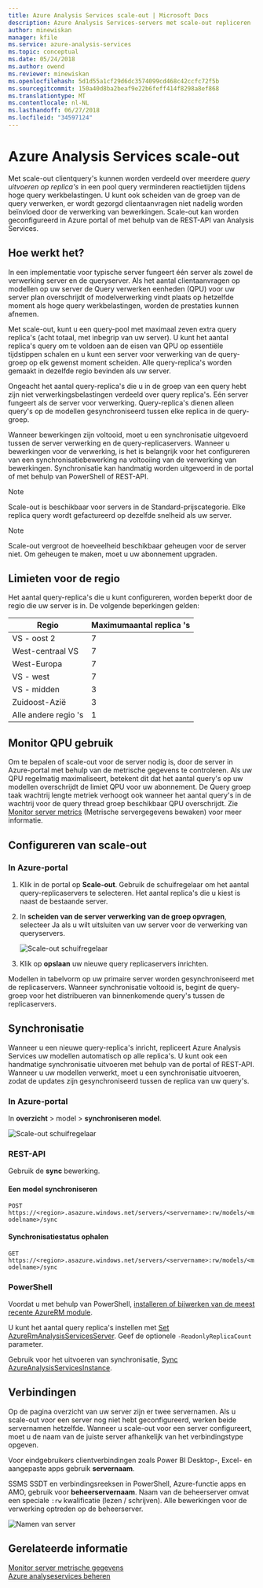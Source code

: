 ```yaml
---
title: Azure Analysis Services scale-out | Microsoft Docs
description: Azure Analysis Services-servers met scale-out repliceren
author: minewiskan
manager: kfile
ms.service: azure-analysis-services
ms.topic: conceptual
ms.date: 05/24/2018
ms.author: owend
ms.reviewer: minewiskan
ms.openlocfilehash: 5d1d55a1cf29d6dc3574099cd468c42ccfc72f5b
ms.sourcegitcommit: 150a40d8ba2beaf9e22b6feff414f8298a8ef868
ms.translationtype: MT
ms.contentlocale: nl-NL
ms.lasthandoff: 06/27/2018
ms.locfileid: "34597124"
---
```

# <a name="azure-analysis-services-scale-out"></a>Azure Analysis Services scale-out

Met scale-out clientquery's kunnen worden verdeeld over meerdere *query uitvoeren op replica's* in een pool query verminderen reactietijden tijdens hoge query werkbelastingen. U kunt ook scheiden van de groep van de query verwerken, er wordt gezorgd clientaanvragen niet nadelig worden beïnvloed door de verwerking van bewerkingen. Scale-out kan worden geconfigureerd in Azure portal of met behulp van de REST-API van Analysis Services.

## <a name="how-it-works"></a>Hoe werkt het?

In een implementatie voor typische server fungeert één server als zowel de verwerking server en de queryserver. Als het aantal clientaanvragen op modellen op uw server de Query verwerken eenheden (QPU) voor uw server plan overschrijdt of modelverwerking vindt plaats op hetzelfde moment als hoge query werkbelastingen, worden de prestaties kunnen afnemen. 

Met scale-out, kunt u een query-pool met maximaal zeven extra query replica's (acht totaal, met inbegrip van uw server). U kunt het aantal replica's query om te voldoen aan de eisen van QPU op essentiële tijdstippen schalen en u kunt een server voor verwerking van de query-groep op elk gewenst moment scheiden. Alle query-replica's worden gemaakt in dezelfde regio bevinden als uw server.

Ongeacht het aantal query-replica's die u in de groep van een query hebt zijn niet verwerkingsbelastingen verdeeld over query replica's. Eén server fungeert als de server voor verwerking. Query-replica's dienen alleen query's op de modellen gesynchroniseerd tussen elke replica in de query-groep. 

Wanneer bewerkingen zijn voltooid, moet u een synchronisatie uitgevoerd tussen de server verwerking en de query-replicaservers. Wanneer u bewerkingen voor de verwerking, is het is belangrijk voor het configureren van een synchronisatiebewerking na voltooiing van de verwerking van bewerkingen. Synchronisatie kan handmatig worden uitgevoerd in de portal of met behulp van PowerShell of REST-API.

> [!NOTE]
> Scale-out is beschikbaar voor servers in de Standard-prijscategorie. Elke replica query wordt gefactureerd op dezelfde snelheid als uw server.

> [!NOTE]
> Scale-out vergroot de hoeveelheid beschikbaar geheugen voor de server niet. Om geheugen te maken, moet u uw abonnement upgraden.

## <a name="region-limits"></a>Limieten voor de regio

Het aantal query-replica's die u kunt configureren, worden beperkt door de regio die uw server is in. De volgende beperkingen gelden:

|Regio  |Maximumaantal replica 's  |
|---------|---------|
|VS - oost 2    |    7     |
|West-centraal VS     |    7     |
|West-Europa     |    7     |
|VS - west     |     7    |
|VS - midden     |     3    |
|Zuidoost-Azië    |     3    |
|Alle andere regio 's  |   1    |



## <a name="monitor-qpu-usage"></a>Monitor QPU gebruik

 Om te bepalen of scale-out voor de server nodig is, door de server in Azure-portal met behulp van de metrische gegevens te controleren. Als uw QPU regelmatig maximaliseert, betekent dit dat het aantal query's op uw modellen overschrijdt de limiet QPU voor uw abonnement. De Query groep taak wachtrij lengte metriek verhoogt ook wanneer het aantal query's in de wachtrij voor de query thread groep beschikbaar QPU overschrijdt. Zie [Monitor server metrics](analysis-services-monitor.md) (Metrische servergegevens bewaken) voor meer informatie.

## <a name="configure-scale-out"></a>Configureren van scale-out

### <a name="in-azure-portal"></a>In Azure-portal

1. Klik in de portal op **Scale-out**. Gebruik de schuifregelaar om het aantal query-replicaservers te selecteren. Het aantal replica's die u kiest is naast de bestaande server.

2. In **scheiden van de server verwerking van de groep opvragen**, selecteer Ja als u wilt uitsluiten van uw server voor de verwerking van queryservers.

   ![Scale-out schuifregelaar](media/analysis-services-scale-out/aas-scale-out-slider.png)

3. Klik op **opslaan** uw nieuwe query replicaservers inrichten. 

Modellen in tabelvorm op uw primaire server worden gesynchroniseerd met de replicaservers. Wanneer synchronisatie voltooid is, begint de query-groep voor het distribueren van binnenkomende query's tussen de replicaservers. 


## <a name="synchronization"></a>Synchronisatie 

Wanneer u een nieuwe query-replica's inricht, repliceert Azure Analysis Services uw modellen automatisch op alle replica's. U kunt ook een handmatige synchronisatie uitvoeren met behulp van de portal of REST-API. Wanneer u uw modellen verwerkt, moet u een synchronisatie uitvoeren, zodat de updates zijn gesynchroniseerd tussen de replica van uw query's.

### <a name="in-azure-portal"></a>In Azure-portal

In **overzicht** > model > **synchroniseren model**.

![Scale-out schuifregelaar](media/analysis-services-scale-out/aas-scale-out-sync.png)

### <a name="rest-api"></a>REST-API
Gebruik de **sync** bewerking.

#### <a name="synchronize-a-model"></a>Een model synchroniseren   
`POST https://<region>.asazure.windows.net/servers/<servername>:rw/models/<modelname>/sync`

#### <a name="get-sync-status"></a>Synchronisatiestatus ophalen  
`GET https://<region>.asazure.windows.net/servers/<servername>:rw/models/<modelname>/sync`

### <a name="powershell"></a>PowerShell
Voordat u met behulp van PowerShell, [installeren of bijwerken van de meest recente AzureRM module](https://github.com/Azure/azure-powershell/releases). 

U kunt het aantal query replica's instellen met [Set AzureRmAnalysisServicesServer](https://docs.microsoft.com/powershell/module/azurerm.analysisservices/set-azurermanalysisservicesserver). Geef de optionele `-ReadonlyReplicaCount` parameter.

Gebruik voor het uitvoeren van synchronisatie, [Sync AzureAnalysisServicesInstance](https://docs.microsoft.com/powershell/module/azurerm.analysisservices/sync-azureanalysisservicesinstance).



## <a name="connections"></a>Verbindingen

Op de pagina overzicht van uw server zijn er twee servernamen. Als u scale-out voor een server nog niet hebt geconfigureerd, werken beide servernamen hetzelfde. Wanneer u scale-out voor een server configureert, moet u de naam van de juiste server afhankelijk van het verbindingstype opgeven. 

Voor eindgebruikers clientverbindingen zoals Power BI Desktop-, Excel- en aangepaste apps gebruik **servernaam**. 

SSMS SSDT en verbindingsreeksen in PowerShell, Azure-functie apps en AMO, gebruik voor **beheerservernaam**. Naam van de beheerserver omvat een speciale `:rw` kwalificatie (lezen / schrijven). Alle bewerkingen voor de verwerking optreden op de beheerserver.

![Namen van server](media/analysis-services-scale-out/aas-scale-out-name.png)

## <a name="related-information"></a>Gerelateerde informatie

[Monitor server metrische gegevens](analysis-services-monitor.md)   
[Azure analyseservices beheren](analysis-services-manage.md) 

